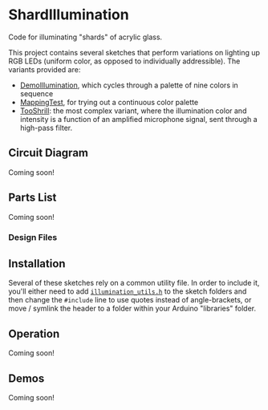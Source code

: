 # ShardIllumination
Code for illuminating "shards" of acrylic glass.

This project contains several sketches that perform variations on lighting up RGB
LEDs (uniform color, as opposed to individually addressible). The variants provided
are:

- [DemoIllumination](DemoIllumination/DemoIllumination.ino), which cycles through a
  palette of nine colors in sequence
- [MappingTest](MappingTest/MappingTest.ino), for trying out a continuous color
  palette
- [TooShrill](TooShrill/TooShrill.ino): the most complex variant, where the illumination
  color and intensity is a function of an amplified microphone signal, sent through a
  high-pass filter.

## Circuit Diagram
Coming soon!

## Parts List
Coming soon!

### Design Files

## Installation
Several of these sketches rely on a common utility file. In order to include it, you'll
either need to add [`illumination_utils.h`](libraries/illumination_utils.h) to the sketch
folders and then change the `#include` line to use quotes instead of angle-brackets, or
move / symlink the header to a folder within your Arduino "libraries" folder.

## Operation
Coming soon!

## Demos
Coming soon!
